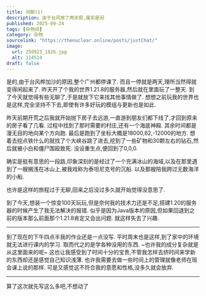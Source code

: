 ```yaml
---
title: 闲聊(1)
description: 由于台风放了两天假,属实是闲
published: 2025-09-24
tags: [杂物间]
category: 杂物
sourcelink: "https://thenuclear.online/posts/justChat/"
image: 
  url: 250923_1826.jpg
  alt: 114514
draft: false
---
```

是的,由于台风桦加沙的原因,整个广州都停课了.
而且一停就是两天,理所当然得就变得闲起来了.
昨天开了个我的世界1.21.8的服务器,然后就在里面玩了一整天.
到了今天就觉得有些无聊了,于是就放下它来找其他事情做了.
想想之前玩我的世界也是这样,完全坚持不下去,即使有许多好玩的模组与更新也是如此.

昨天前期开荒之后我就开始抛下房子去远游,一直游到朋友们都下线了,才回到原来的房子看了几看.
过程中找到了那时需要的村庄,还有一个海底神殿.
其余时间都是漫无目的地向某个方向跑.
最后是跑到了坐标大概是18000,62,-12000的地方.
想着去挖点铁什么的就找了个大峡谷跳了进去,挖到了一些矿物和30颗左右的钻石,然后就被小白和僵尸围殴致死.
没设重生点,便回到了0,0,0.

确实是挺有意思的一段路,印象深刻的是经过了一个充满冰山的海域,以及在那里遇到了一艘搁浅在冰山上,被我戏称为泰坦尼克号的沉船.
以及那艘陪我跨过无数海洋的小船.

也许是这样的旅程过于无聊,回来之后没过多久就开始觉得没意思了.

到了今天,想装一个惊变100天玩玩,但是奈何我的技术力还是不足,搭建1.20的服务器的时候产生了我无法解决的报错.
似乎是因为Java版本的原因,但如果回退到之前的版本那么前面那个1.21.8肯定又会出问题.
就这样失去了兴趣.

---

到了现在的下午四点半我的作业还是一点没写.
平时周末也是这样,到了家中的环境就无法进行课内的学习.
取而代之的是学各种没用的东西.
~也许我的成分复杂就是从这里面来的呢~
这也让我感受到了时间十分的宝贵,不管我怎样去挤时间来学新的东西却还是感觉自己知识浅薄.
也许我需要去做一些时间上的管理就像老师在班会课上说的那样.
可是又感觉这不符合我的意愿和性格,没多久就会放弃.

---

算了这次就先写这么多吧,不想动了







